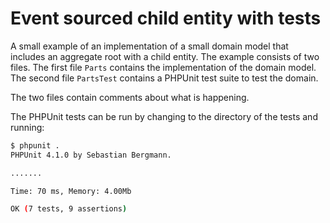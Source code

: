 Event sourced child entity with tests
=====================================

A small example of an implementation of a small domain model that includes an
aggregate root with a child entity. The example consists of two files. The
first file `Parts` contains the implementation of the domain model. The second
file `PartsTest` contains a PHPUnit test suite to test the domain.

The two files contain comments about what is happening.

The PHPUnit tests can be run by changing to the directory of the tests and running:

```bash
$ phpunit .
PHPUnit 4.1.0 by Sebastian Bergmann.

.......

Time: 70 ms, Memory: 4.00Mb

OK (7 tests, 9 assertions)
```
